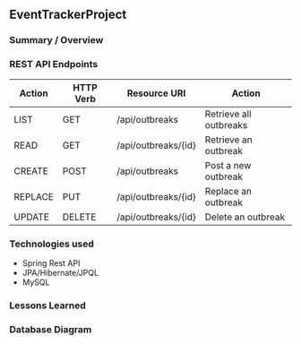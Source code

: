## EventTrackerProject

### Summary / Overview

### REST API Endpoints
| Action    |HTTP Verb| Resource URI        |       Action           |
| ----------|---------|---------------------| -----------------------|
| LIST      | GET     | /api/outbreaks      | Retrieve all outbreaks |
| READ      | GET     | /api/outbreaks/{id} | Retrieve an outbreak   |
| CREATE    | POST    | /api/outbreaks      | Post a new outbreak    |
| REPLACE   | PUT     | /api/outbreaks/{id} | Replace an outbreak    |
| UPDATE    | DELETE  | /api/outbreaks/{id} | Delete an outbreak     |

### Technologies used
* Spring Rest API
* JPA/Hibernate/JPQL
* MySQL

### Lessons Learned

### Database Diagram
<!-- ![Tripping](trippingdb.png) -->
